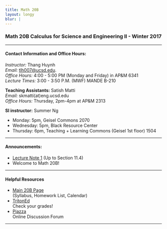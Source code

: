 ```yaml
---
title: Math 20B
layout: longy
blur: |
---
```

### Math 20B Calculus for Science and Engineering II - Winter 2017  

---

#### Contact Information and Office Hours:  

*Instructor:* Thang Huynh  
*Email:* [tlh007@ucsd.edu][email].    
*Office Hours:* 4:00 - 5:00 PM (Monday and Friday) in AP&M 6341  
*Lecture Times:* 3:00 - 3:50 P.M. (MWF)	MANDE B-210  


[email]: mailto:tlh007@ucsd.edu

**Teaching Assistants:** Satish Matti  
*Email:* skmatti(at)eng.ucsd.edu  
*Office Hours:* Thursday, 2pm-4pm at AP&M 2313  

**SI instructor:** Summer Ng  
  - Monday: 5pm, Geisel Commons 2070  
  - Wednesday: 5pm, Black Resource Center  
  - Thursday: 6pm, Teaching + Learning Commons (Geisel 1st floor) 1504  




---  

#### Announcements:  

  - [Lecture Note 1][ln1] (Up to Section 11.4)  
  - Welcome to Math 20B!  
  
[ln1]:http://www.thanghuynh.org/teaching/math20b_lectureNote1.pdf 
--- 

#### Helpful Resources  

  - [Main 20B Page][math20b]  
    (Syllabus, Homework List, Calendar)  
  - [TritonEd][tritoned]  
    Check your grades!  
  - [Piazza][piazza]  
    Online Discussion Forum  
  
[math20b]:http://www.math.ucsd.edu/~abowers/20b/index.html
[tritoned]:https://tritoned.ucsd.edu
[piazza]:https://piazza.com/ucsd

---




